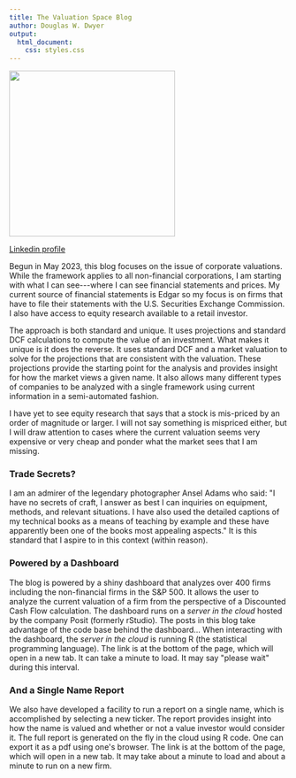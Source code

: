 ```yaml
---
title: The Valuation Space Blog
author: Douglas W. Dwyer
output: 
  html_document:
    css: styles.css
---
```



<img src="/./about_files/cliff-event7088.jpg" alt=""  height="300px" />

 <a href='https://www.linkedin.com/in/douglas-dwyer-dd/' target="_blank">Linkedin profile</a>


Begun in May 2023, this blog focuses on the issue of corporate valuations. While the framework applies to all non-financial corporations, I am starting with what I can see---where I can see financial statements and prices.  My current source of financial statements is Edgar so my focus is on firms that have to file their statements with the U.S. Securities Exchange Commission. I also have access to equity research available to a retail investor.

The approach is both standard and unique. It uses projections and standard DCF calculations to compute the value of an investment. What makes it unique is it does the reverse.  It uses standard DCF and a market valuation to solve for the projections that are consistent with the valuation. These projections provide the starting point for the analysis and provides insight for how the market views a given name. It also allows many different types of companies to be analyzed with a single framework using current information in a semi-automated fashion.

I have yet to see equity research that says that a stock is mis-priced by an order of magnitude or larger. I will not say something is mispriced either, but I will draw attention to cases where the current valuation seems very expensive or very cheap and ponder what the market sees that I am missing.

### Trade Secrets?

I am an admirer of the legendary photographer Ansel Adams who said: "I have no secrets of craft, I answer as best I can inquiries on equipment, methods, and relevant situations. I have also used the detailed captions of my technical books as a means of teaching by example and these have apparently been one of the books most appealing aspects." It is this standard that I aspire to in this context (within reason).



### Powered by a Dashboard

The blog is powered by a shiny dashboard that analyzes over 400 firms including the non-financial firms in the S&P 500.  It allows the user to analyze the current valuation of a firm from the perspective of a Discounted Cash Flow calculation. The dashboard runs on a _server in the cloud_ hosted by the company Posit (formerly rStudio).  The posts in this blog take advantage of the code base behind the dashboard...  When interacting with the dashboard, the _server in the cloud_ is running R (the statistical programming language).  The link is at the bottom of the page, which will open in a new tab.   It can take a minute to load.  It may say "please wait" during this interval.


### And a Single Name Report

We also have developed a facility to run a report on a single name, which is accomplished by selecting a new ticker.  The report provides insight into how the name is valued and whether or not a value investor would consider it. The full report is generated on the fly in the cloud using R code. One can export it as a pdf using one's browser.  The link is at the bottom of the page, which will open in a new tab.  It may take about a minute to load and about a minute to run on a new firm.




